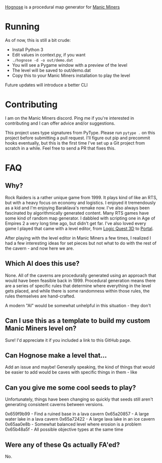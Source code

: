 [Hognose](https://en.wikipedia.org/wiki/Hognose)
is a procedural map generator for
[Manic Miners](https://manicminers.baraklava.com/)

# Running

As of now, this is still a bit crude:
- Install Python 3
- Edit values in context.py, if you want
- `./hognose -d -o out/demo.dat`
- You will see a Pygame window with a preview of the level
- The level will be saved to out/demo.dat
- Copy this to your Manic Miners installation to play the level

Future updates will introduce a better CLI

# Contributing

I am on the Manic Miners discord. Ping me if you're interested in contributing
and I can offer advice and/or suggestions.

This project uses type signatures from PyType. Please run `pytype .` on this
project before submitting a pull request. I'll figure out pip and precommit
hooks eventually, but this is the first time I've set up a Git project from
scratch in a while. Feel free to send a PR that fixes this.

# FAQ

## Why?

Rock Raiders is a rather unique game from 1999. It plays kind of like an RTS,
but with a heavy focus on economy and logistics. I enjoyed it tremendously as
a kid and I'm enjoying Baraklava's remake now. I've also always been fascinated
by algorithmically generated content. Many RTS games have some kind of random
map generator. I dabbled with scripting one in Age of Empires 2 a very long
time ago, but didn't get far. I've also loved every game I played that came
with a level editor, from
[Logic Quest 3D](https://www.youtube.com/watch?v=605CeYpos1U&list=PL7A1EE48A7DD84B65&ab_channel=maxmouse713)
to [Portal](https://www.moddb.com/mods/gamma-energy).

After playing with the level editor in Manic Miners a few times, I realized I
had a few interesting ideas for set pieces but not what to do with the rest of
the cavern - and now here we are.

## Which AI does this use?

None. All of the caverns are procedurally generated using an approach that
would have been feasible back in 1999. Procedural generation means there are a
series of specific rules that determine where everything in the level gets
placed, and while there is some randomness within those rules, the rules
themselves are hand-crafted.

A modern "AI" would be somewhat unhelpful in this situation - they don't

## Can I use this as a template to build my custom Manic Miners level on?

Sure! I'd appreciate it if you included a link to this GitHub page.

## Can Hognose make a level that...

Add an issue and maybe! Generally speaking, the kind of things that would be
easier to add would be caves with specific things in them - like

## Can you give me some cool seeds to play?

Unfortunately, things have been changing so quickly that seeds still aren't
generating consistent caverns between versions.

0x659f9b99 - Find a ruined base in a lava cavern
0x65a20857 - A large water lake in a lava cavern
0x65a72422 - A large lava lake in an ice cavern
0x65aa0e8b - Somewhat balanced level where erosion is a problem
0x65b48a5f - All possible objective types at the same time

## Were any of these Qs actually FA'ed?

No.